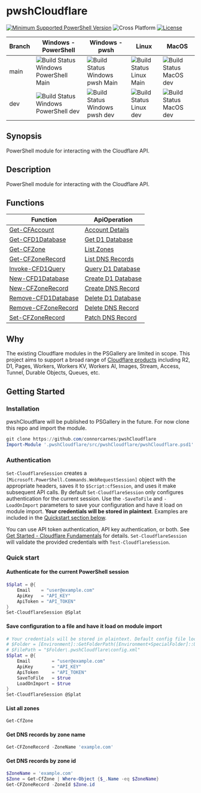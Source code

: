# pwshCloudflare

[![Minimum Supported PowerShell Version](https://img.shields.io/badge/PowerShell-5.1+-purple.svg)](https://github.com/PowerShell/PowerShell) ![Cross Platform](https://img.shields.io/badge/platform-windows%20%7C%20macos%20%7C%20linux-lightgrey) [![License][license-badge]](LICENSE)

[license-badge]: https://img.shields.io/github/license/connorcarnes/pwshCloudflare

| Branch | Windows - PowerShell | Windows - pwsh | Linux | MacOS |
| --- | --- | --- | --- | --- |
| main   | ![Build Status Windows PowerShell Main](https://github.com/connorcarnes/pwshCloudflare/actions/workflows/wf_WindowsPowerShell.yml/badge.svg?branch=main) | ![Build Status Windows pwsh Main](https://github.com/connorcarnes/pwshCloudflare/actions/workflows/wf_Windows.yml/badge.svg?branch=main) | ![Build Status Linux Main](https://github.com/connorcarnes/pwshCloudflare/actions/workflows/wf_Linux.yml/badge.svg?branch=main) | ![Build Status MacOS dev](https://github.com/connorcarnes/pwshCloudflare/actions/workflows/wf_MacOS.yml/badge.svg?branch=main) |
| dev    | ![Build Status Windows PowerShell dev](https://github.com/connorcarnes/pwshCloudflare/actions/workflows/wf_WindowsPowerShell.yml/badge.svg?branch=dev)   | ![Build Status Windows pwsh dev](https://github.com/connorcarnes/pwshCloudflare/actions/workflows/wf_Windows.yml/badge.svg?branch=dev)   | ![Build Status Linux dev](https://github.com/connorcarnes/pwshCloudflare/actions/workflows/wf_Linux.yml/badge.svg?branch=dev)   | ![Build Status MacOS dev](https://github.com/connorcarnes/pwshCloudflare/actions/workflows/wf_MacOS.yml/badge.svg?branch=dev)  |

## Synopsis

PowerShell module for interacting with the Cloudflare API.

## Description

PowerShell module for interacting with the Cloudflare API.

## Functions

| Function            | ApiOperation                                                                                                   |
| ------------------- | -------------------------------------------------------------------------------------------------------------- |
| [Get-CFAccount](docs/Get-CFAccount.md)             | [Account Details](https://developers.cloudflare.com/api/operations/accounts-account-details)                   |
| [Get-CFD1Database](docs/Get-CFD1Database.md)       | [Get D1 Database](https://developers.cloudflare.com/api/operations/cloudflare-d1-get-database)                 |
| [Get-CFZone](docs/Get-CFZone.md)                   | [List Zones](https://developers.cloudflare.com/api/operations/zones-get)                                       |
| [Get-CFZoneRecord](docs/Get-CFZoneRecord.md)       | [List DNS Records](https://developers.cloudflare.com/api/operations/dns-records-for-a-zone-list-dns-records)   |
| [Invoke-CFD1Query](docs/Invoke-CFD1Query.md)       | [Query D1 Database](https://developers.cloudflare.com/api/operations/cloudflare-d1-query-database)             |
| [New-CFD1Database](docs/New-CFD1Database.md)       | [Create D1 Database](https://developers.cloudflare.com/api/operations/cloudflare-d1-create-database)           |
| [New-CFZoneRecord](docs/New-CFZoneRecord.md)       | [Create DNS Record](https://developers.cloudflare.com/api/operations/dns-records-for-a-zone-create-dns-record) |
| [Remove-CFD1Database](docs/New-CFD1Database.md)    | [Delete D1 Database](https://developers.cloudflare.com/api/operations/cloudflare-d1-delete-database)           |
| [Remove-CFZoneRecord](docs/Remove-CFZoneRecord.md) | [Delete DNS Record](https://developers.cloudflare.com/api/operations/dns-records-for-a-zone-delete-dns-record) |
| [Set-CFZoneRecord](docs/Set-CFZoneRecord.md)       | [Patch DNS Record](https://developers.cloudflare.com/api/operations/dns-records-for-a-zone-patch-dns-record)   |

## Why

The existing Cloudflare modules in the PSGallery are limited in scope. This project aims to support a broad range of [Cloudflare products](https://developers.cloudflare.com/products/) including R2, D1, Pages, Workers, Workers KV, Workers AI, Images, Stream, Access, Tunnel, Durable Objects, Queues, etc.

## Getting Started

### Installation

pwshCloudflare will be published to PSGallery in the future. For now clone this repo and import the module.

```PowerShell
git clone https://github.com/connorcarnes/pwshCloudflare
Import-Module '.pwshCloudflare/src/pwshCloudflare/pwshCloudflare.psd1'
```

### Authentication

`Set-CloudflareSession` creates a `[Microsoft.PowerShell.Commands.WebRequestSession]` object with the appropriate headers, saves it to `$Script:cfSession`, and uses it make subsequent API calls. By default `Set-CloudflareSession` only configures authentication for the current session. Use the `-SaveToFile` and `-LoadOnImport` parameters to save your configuration and have it load on module import. **Your credentials will be stored in plaintext**. Examples are included in the [Quickstart section below](#quick-start).

You can use API token authentication, API key authentication, or both. See [Get Started - Cloudflare Fundamentals](https://developers.cloudflare.com/fundamentals/api/get-started/) for details. `Set-CloudflareSession` will validate the provided credentials with `Test-CloudflareSession`.

### Quick start

#### Authenticate for the current PowerShell session

```PowerShell
$Splat = @{
    Email    = "user@example.com"
    ApiKey   = "API_KEY"
    ApiToken = "API_TOKEN"
}
Set-CloudflareSession @Splat
```

#### Save configuration to a file and have it load on module import

```PowerShell
# Your credentials will be stored in plaintext. Default config file location:
# $Folder = [Environment]::GetFolderPath([Environment+SpecialFolder]::UserProfile)
# $FilePath = "$Folder\.pwshCloudflare\config.xml"
$Splat = @{
    Email        = "user@example.com"
    ApiKey       = "API_KEY"
    ApiToken     = "API_TOKEN"
    SaveToFile   = $true
    LoadOnImport = $true
}
Set-CloudflareSession @Splat
```

#### List all zones

```powershell
Get-CfZone
```

#### Get DNS records by zone name

```PowerShell
Get-CFZoneRecord -ZoneName 'example.com'
```

#### Get DNS records by zone id

```PowerShell
$ZoneName = 'example.com'
$Zone = Get-CfZone | Where-Object {$_.Name -eq $ZoneName}
Get-CFZoneRecord -ZoneId $Zone.id
```
